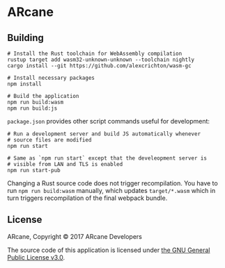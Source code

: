 # ARcane

## Building

    # Install the Rust toolchain for WebAssembly compilation
    rustup target add wasm32-unknown-unknown --toolchain nightly
    cargo install --git https://github.com/alexcrichton/wasm-gc 

    # Install necessary packages
    npm install

    # Build the application
    npm run build:wasm
    npm run build:js

`package.json` provides other script commands useful for development:

    # Run a development server and build JS automatically whenever
    # source files are modified
    npm run start

    # Same as `npm run start` except that the develeopment server is 
    # visible from LAN and TLS is enabled
    npm run start-pub

Changing a Rust source code does not trigger recompilation. You have to run `npm run build:wasm` manually, which updates `target/*.wasm` which in turn triggers recompilation of the final webpack bundle.

## License

ARcane, Copyright © 2017 ARcane Developers

The source code of this application is licensed under [the GNU General Public License v3.0].

[the GNU General Public License v3.0]: https://www.gnu.org/licenses/gpl-3.0.en.html
